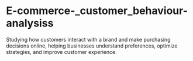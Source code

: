 # E-commerce-_customer_behaviour-analysiss
 Studying how customers interact with a brand and make purchasing decisions online, helping businesses understand preferences, optimize strategies, and improve customer experience. 
